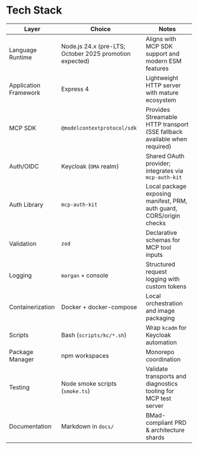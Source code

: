 # Tech Stack

| Layer | Choice | Notes |
| --- | --- | --- |
| Language Runtime | Node.js 24.x (pre-LTS; October 2025 promotion expected) | Aligns with MCP SDK support and modern ESM features |
| Application Framework | Express 4 | Lightweight HTTP server with mature ecosystem |
| MCP SDK | `@modelcontextprotocol/sdk` | Provides Streamable HTTP transport (SSE fallback available when required) |
| Auth/OIDC | Keycloak (`OMA` realm) | Shared OAuth provider; integrates via `mcp-auth-kit` |
| Auth Library | `mcp-auth-kit` | Local package exposing manifest, PRM, auth guard, CORS/origin checks |
| Validation | `zod` | Declarative schemas for MCP tool inputs |
| Logging | `morgan` + console | Structured request logging with custom tokens |
| Containerization | Docker + docker-compose | Local orchestration and image packaging |
| Scripts | Bash (`scripts/kc/*.sh`) | Wrap `kcadm` for Keycloak automation |
| Package Manager | npm workspaces | Monorepo coordination |
| Testing | Node smoke scripts (`smoke.ts`) | Validate transports and diagnostics tooling for MCP test server |
| Documentation | Markdown in `docs/` | BMad-compliant PRD & architecture shards |
